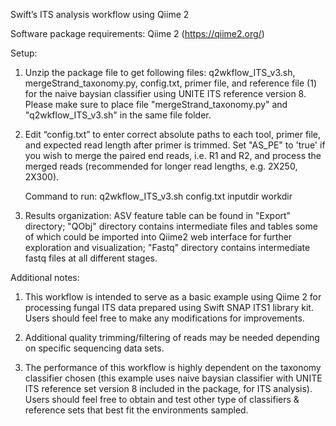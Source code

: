 Swift’s ITS analysis workflow using Qiime 2 

Software package requirements:
Qiime 2 (https://qiime2.org/)

Setup:
1. Unzip the package file to get following files: q2wkflow_ITS_v3.sh,  
   mergeStrand_taxonomy.py, config.txt, primer file, and reference 
   file (1) for the naive baysian classifier using UNITE ITS reference 
   version 8. Please make sure to place file "mergeStrand_taxonomy.py" 
   and "q2wkflow_ITS_v3.sh" in the same file folder.

2. Edit “config.txt” to enter correct absolute paths to each tool, primer 
   file, and expected read length after primer is trimmed. Set "AS_PE" to 'true'
   if you wish to merge the paired end reads, i.e. R1 and R2, and process the 
   merged reads (recommended for longer read lengths, e.g. 2X250, 2X300).

   Command to run:
   q2wkflow_ITS_v3.sh config.txt inputdir workdir

3. Results organization: ASV feature table can be found in "Export" directory; 
   "QObj" directory contains intermediate files and tables some of which could 
   be imported into Qiime2 web interface for further exploration and 
   visualization; "Fastq" directory contains intermediate fastq files at all
   different stages.


Additional notes:

1. This workflow is intended to serve as a basic example using Qiime 2
   for processing fungal ITS data prepared using Swift SNAP ITS1
   library kit. Users should feel free to make any modifications for
   improvements.

2. Additional quality trimming/filtering of reads may be needed depending on
   specific sequencing data sets.

3. The performance of this workflow is highly dependent on the taxonomy
   classifier chosen (this example uses naive baysian classifier
   with UNITE ITS reference set version 8 included in the package, for ITS
   analysis). Users should feel free to obtain and test  other type  of
   classifiers & reference sets that best fit the environments sampled.

